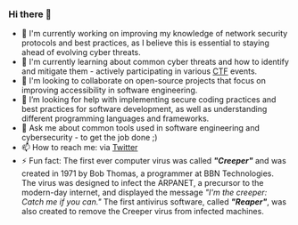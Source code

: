 ### Hi there 👋

- 🔭 I'm currently working on improving my knowledge of network security protocols and best practices, as I believe this is essential to staying ahead of evolving cyber threats.
- 🌱 I'm currently learning about common cyber threats and how to identify and mitigate them - actively participating in various [CTF](https://en.wikipedia.org/wiki/Capture_the_flag_(cybersecurity)) events.
- 👯 I'm looking to collaborate on open-source projects that focus on improving accessibility in software engineering.
- 🤔 I’m looking for help with implementing secure coding practices and best practices for software development, as well as understanding different programming languages and frameworks.
- 💬 Ask me about common tools used in software engineering and cybersecurity - to get the job done ;)
- 📫 How to reach me: via [Twitter](https://twitter.com/k0ns0l)
- ⚡ Fun fact: The first ever computer virus was called __*"Creeper"*__ and was created in 1971 by Bob Thomas, a programmer at BBN Technologies. The virus was designed to infect the ARPANET, a precursor to the modern-day internet, and displayed the message *"I'm the creeper: Catch me if you can."* The first antivirus software, called __*"Reaper"*__, was also created to remove the Creeper virus from infected machines.
